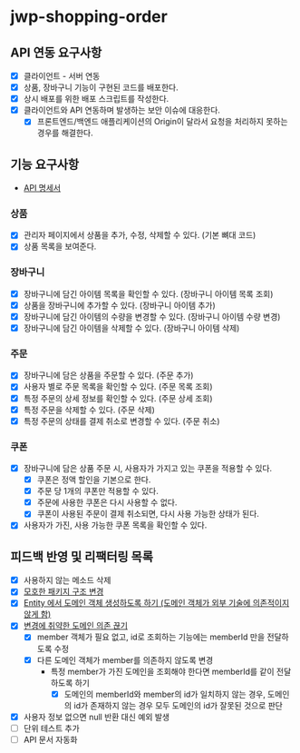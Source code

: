 # jwp-shopping-order

## API 연동 요구사항

- [x] 클라이언트 - 서버 연동
- [x] 상품, 장바구니 기능이 구현된 코드를 배포한다.
- [x] 상시 배포를 위한 배포 스크립트를 작성한다.
- [x] 클라이언트와 API 연동하며 발생하는 보안 이슈에 대응한다.
    - [x] 프론트엔드/백엔드 애플리케이션의 Origin이 달라서 요청을 처리하지 못하는 경우를 해결한다.

## 기능 요구사항

- [API 명세서](API.md)

### 상품

- [x] 관리자 페이지에서 상품을 추가, 수정, 삭제할 수 있다. (기본 뼈대 코드)
- [x] 상품 목록을 보여준다.

### 장바구니

- [x] 장바구니에 담긴 아이템 목록을 확인할 수 있다. (장바구니 아이템 목록 조회)
- [x] 상품을 장바구니에 추가할 수 있다. (장바구니 아이템 추가)
- [x] 장바구니에 담긴 아이템의 수량을 변경할 수 있다. (장바구니 아이템 수량 변경)
- [x] 장바구니에 담긴 아이템을 삭제할 수 있다. (장바구니 아이템 삭제)

### 주문

- [x] 장바구니에 담은 상품을 주문할 수 있다. (주문 추가)
- [x] 사용자 별로 주문 목록을 확인할 수 있다. (주문 목록 조회)
- [x] 특정 주문의 상세 정보를 확인할 수 있다. (주문 상세 조회)
- [x] 특정 주문을 삭제할 수 있다. (주문 삭제)
- [x] 특정 주문의 상태를 결제 취소로 변경할 수 있다. (주문 취소)

### 쿠폰

- [x] 장바구니에 담은 상품 주문 시, 사용자가 가지고 있는 쿠폰을 적용할 수 있다.
    - [x] 쿠폰은 정액 할인을 기본으로 한다.
    - [x] 주문 당 1개의 쿠폰만 적용할 수 있다.
    - [x] 주문에 사용한 쿠폰은 다시 사용할 수 없다.
    - [x] 쿠폰이 사용된 주문이 결제 취소되면, 다시 사용 가능한 상태가 된다.
- [x] 사용자가 가진, 사용 가능한 쿠폰 목록을 확인할 수 있다.

## 피드백 반영 및 리팩터링 목록

- [x] 사용하지 않는 메소드 삭제
- [x] [모호한 패키지 구조 변경](https://github.com/woowacourse/jwp-shopping-order/pull/47#discussion_r1218263913)
- [x] [Entity 에서 도메인 객체 생성하도록 하기 (도메인 객체가 외부 기술에 의존적이지 않게 함)](https://github.com/woowacourse/jwp-shopping-order/pull/47#discussion_r1218273156)
- [x] [변경에 취약한 도메인 의존 끊기](https://github.com/woowacourse/jwp-shopping-order/pull/47#discussion_r1218254337)
    - [x] member 객체가 필요 없고, id로 조회하는 기능에는 memberId 만을 전달하도록 수정
    - [x] 다른 도메인 객체가 member를 의존하지 않도록 변경
        - 특정 member가 가진 도메인을 조회해야 한다면 memberId를 같이 전달하도록 하기
            - [x] 도메인의 memberId와 member의 id가 일치하지 않는 경우, 도메인의 id가 존재하지 않는 경우 모두 도메인의 id가 잘못된 것으로 판단
- [x] 사용자 정보 없으면 null 반환 대신 예외 발생
- [ ] 단위 테스트 추가
- [ ] API 문서 자동화
